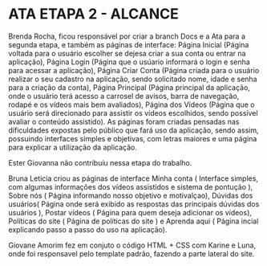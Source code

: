 # ATA ETAPA 2 - ALCANCE

Brenda Rocha, ficou responsável por criar a branch Docs e a Ata para a segunda etapa, e também as páginas de interface: Página Inicial (Página voltada para o usuário escolher se dejesa criar a sua conta ou entrar na aplicação), Página Login (Página que o usúario informará o login e senha para acessar a aplicação), Página Criar Conta (Página criada para o usuário realizar o seu cadastro na aplicação, sendo solicitado nome, idade e senha para a criação da conta), Página Principal (Página principal da aplicação, onde o usuário terá acesso a carrosel de avisos, barra de navegação, rodapé e os vídeos mais bem avaliados), Página dos Vídeos (Página que o usuário será direcionado para assistir os vídeos escolhidos, sendo possível avaliar o conteúdo assistido). As páginas foram criadas pensadas nas dificuldades expostas pelo público que fará uso da aplicação, sendo assim, possuindo interfaces simples e objetivas, com letras maiores e uma página para explicar a utilização da aplicação.

Ester Giovanna não contribuiu nessa etapa do trabalho.

Bruna Leticia criou as páginas de interface Minha conta ( Interface simples, com algumas informações dos vídeos assistidos e sistema de pontução ), Sobre nós ( Página informando nosso objetivo e motivalçao), Dúvidas dos usuários( Página onde será exibido as respostas das principais dúvidas dos usuários ), Postar vídeos ( Página para quem deseja adicionar os vídeos), Políticas do site ( Página de políticas do site ) e Aprenda aqui ( Página incial explicando passo a passo do uso na aplicação). 

Giovane Amorim fez em conjuto o código HTML + CSS com Karine e Luna, onde foi responsavel pelo template padrão, fazendo a parte lateral do site. 
